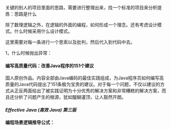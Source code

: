 关键的别人的项目里面的思路，需要进行整理出来，找一个标准的项目来分析提炼：思路是什么

除了数理逻辑之外，在逻辑的外面的编程，如何形成一个理念。还有考虑设计模式。什么时候采用什么设计模式。

这里需要对每一条进行一个思索以及批判，然后代入到代码中去。

1，什么时候抛出异常：

#### 编写高质量代码：改善Java程序的151个建议

国人原创作品。内容全部由Java编码的最佳实践组成，为Java程序员如何编写高质量的Java代码提出了151条极为宝贵的建议。对于每一个问题，不仅以建议的方式从正反两面给出了被实践证明为十分优秀的解决方案和非常糟糕的解决方案，而且还分析了问题产生的根源，犹如醍醐灌顶，让人豁然开朗。

#### *Effective Java (高效 Java) 第三版*



#### 编程场景逻辑推导公式：

